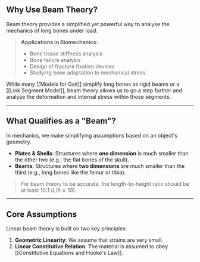 ## Why Use Beam Theory?
Beam theory provides a simplified yet powerful way to analyse the mechanics of long bones under load.

> **Applications in Biomechanics:**
> - Bone tissue stiffness analysis
> - Bone failure analysis
> - Design of fracture fixation devices
> - Studying bone adaptation to mechanical stress

While many [[Models for Gait]] simplify long bones as rigid beams or a [[Link Segment Model]], beam theory allows us to go a step further and analyze the deformation and internal stress within those segments.

---

## What Qualifies as a "Beam"?
In mechanics, we make simplifying assumptions based on an object's geometry.
- **Plates & Shells**: Structures where **one dimension** is much smaller than the other two (e.g., the flat bones of the skull).
- **Beams**: Structures where **two dimensions** are much smaller than the third (e.g., long bones like the femur or tibia).

> For beam theory to be accurate, the length-to-height ratio should be at least 10:1 ($L/h \ge 10$).

---

## Core Assumptions
Linear beam theory is built on two key principles:
1.  **Geometric Linearity**: We assume that strains are very small.
2.  **Linear Constitutive Relation**: The material is assumed to obey [[Constitutive Equations and Hooke's Law]].